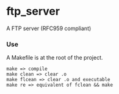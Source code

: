 # ftp_server
A FTP server (RFC959 compliant)

### Use
A Makefile is at the root of the project.

```
make => compile
make clean => clear .o
make flcean => clear .o and executable
make re => equivalent of fclean && make
```
